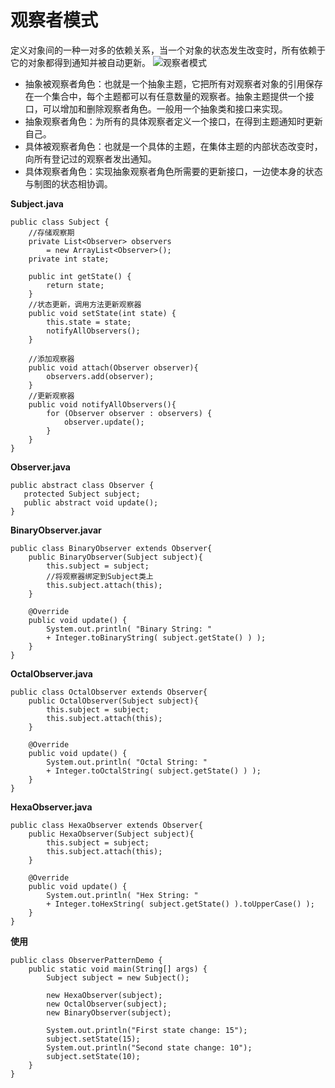 # 观察者模式
定义对象间的一种一对多的依赖关系，当一个对象的状态发生改变时，所有依赖于它的对象都得到通知并被自动更新。
![观察者模式](https://images2017.cnblogs.com/blog/1272523/201711/1272523-20171113100406343-149515793.png "观察者模式")

* 抽象被观察者角色：也就是一个抽象主题，它把所有对观察者对象的引用保存在一个集合中，每个主题都可以有任意数量的观察者。抽象主题提供一个接口，可以增加和删除观察者角色。一般用一个抽象类和接口来实现。
* 抽象观察者角色：为所有的具体观察者定义一个接口，在得到主题通知时更新自己。
* 具体被观察者角色：也就是一个具体的主题，在集体主题的内部状态改变时，向所有登记过的观察者发出通知。
* 具体观察者角色：实现抽象观察者角色所需要的更新接口，一边使本身的状态与制图的状态相协调。

**Subject.java**
``` 
public class Subject {
    //存储观察期
    private List<Observer> observers 
        = new ArrayList<Observer>();
    private int state;
    
    public int getState() {
        return state;
    }
    //状态更新，调用方法更新观察器
    public void setState(int state) {
        this.state = state;
        notifyAllObservers();
    }
    
    //添加观察器
    public void attach(Observer observer){
        observers.add(observer);      
    }
    //更新观察器
    public void notifyAllObservers(){
        for (Observer observer : observers) {
            observer.update();
        }
    }  
}
```
**Observer.java**
```
public abstract class Observer {
   protected Subject subject;
   public abstract void update();
}
```
**BinaryObserver.javar**
```
public class BinaryObserver extends Observer{
    public BinaryObserver(Subject subject){
        this.subject = subject;
        //将观察器绑定到Subject类上
        this.subject.attach(this);
    }
    
    @Override
    public void update() {
        System.out.println( "Binary String: " 
        + Integer.toBinaryString( subject.getState() ) ); 
    }
}
```
**OctalObserver.java**
```
public class OctalObserver extends Observer{
    public OctalObserver(Subject subject){
        this.subject = subject;
        this.subject.attach(this);
    }
    
    @Override
    public void update() {
        System.out.println( "Octal String: " 
        + Integer.toOctalString( subject.getState() ) ); 
    }
}
```
**HexaObserver.java**
```
public class HexaObserver extends Observer{
    public HexaObserver(Subject subject){
        this.subject = subject;
        this.subject.attach(this);
    }
    
    @Override
    public void update() {
        System.out.println( "Hex String: " 
        + Integer.toHexString( subject.getState() ).toUpperCase() ); 
    }
}
```
**使用**
```
public class ObserverPatternDemo {
    public static void main(String[] args) {
        Subject subject = new Subject();
    
        new HexaObserver(subject);
        new OctalObserver(subject);
        new BinaryObserver(subject);
    
        System.out.println("First state change: 15");   
        subject.setState(15);
        System.out.println("Second state change: 10");  
        subject.setState(10);
    }
}
```
